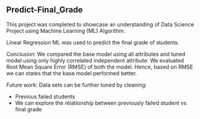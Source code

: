 ## Predict-Final_Grade

This project was completed to showcase an understanding of Data Science Project using Machine Learning (ML) Algorithm.

Linear Regression ML was used to predict the final grade of students.

Conclusion: We compared the base model using all attributes and tuned model using only highly correlated independent attribute. We evaluated Root Mean Square Error (RMSE) of both the model. Hence, based on RMSE we can states that the base model performed better.

Future work: Data sets can be further tuned by cleaning:

- Previous failed students
- We can explore the relationship between previously failed student vs final grade
